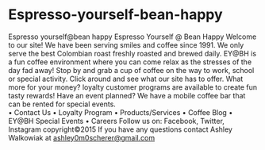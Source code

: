 # Espresso-yourself-bean-happy
Espresso yourself@bean happy 
Espresso Yourself @ Bean Happy
Welcome to our site! We have been serving smiles and coffee since 1991. We only serve the best Colombian roast freshly roasted and brewed daily. EY@BH is a fun coffee environment where you can come relax as the stresses of the day fad away! Stop by and grab a cup of coffee on the way to work, school or special activity. 
Click around and see what our site has to offer. What more for your money? loyalty customer programs are available to create fun tasty rewards! Have an event planned? We have a mobile coffee bar that can be rented for special events.  
•	Contact Us
•	Loyalty Program
•	Products/Services
•	Coffee Blog
•	EY@BH Special Events
•	Careers
Follow us on: Facebook, Twitter, Instagram
copyright©2015
If you have any questions contact Ashley Walkowiak at ashley0m0scherer@gmail.com  
